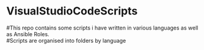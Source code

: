 # VisualStudioCodeScripts

#This repo contains some scripts i have written in various languages as well as Ansible Roles.  
#Scripts are organised into folders by language
